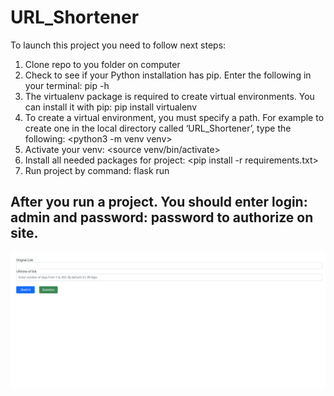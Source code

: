 # URL_Shortener

To launch this project you need to follow next steps:

1. Clone repo to you folder on computer
2. Check to see if your Python installation has pip. Enter the following in your terminal: pip -h
3. The virtualenv package is required to create virtual environments. You can install it with pip: pip install virtualenv
4. To create a virtual environment, you must specify a path. For example to create one in the local directory called ‘URL_Shortener’, type the following:
    <python3 -m venv venv>
5. Activate your venv: <source venv/bin/activate>
6. Install all needed packages for project: <pip install -r requirements.txt>
7. Run project by command: flask run


## After you run a project. You should enter login: admin and password: password to authorize on site.
![Main page](https://github.com/aKondratyuk/URL_Shortener/blob/main/images/MainPage.png)
